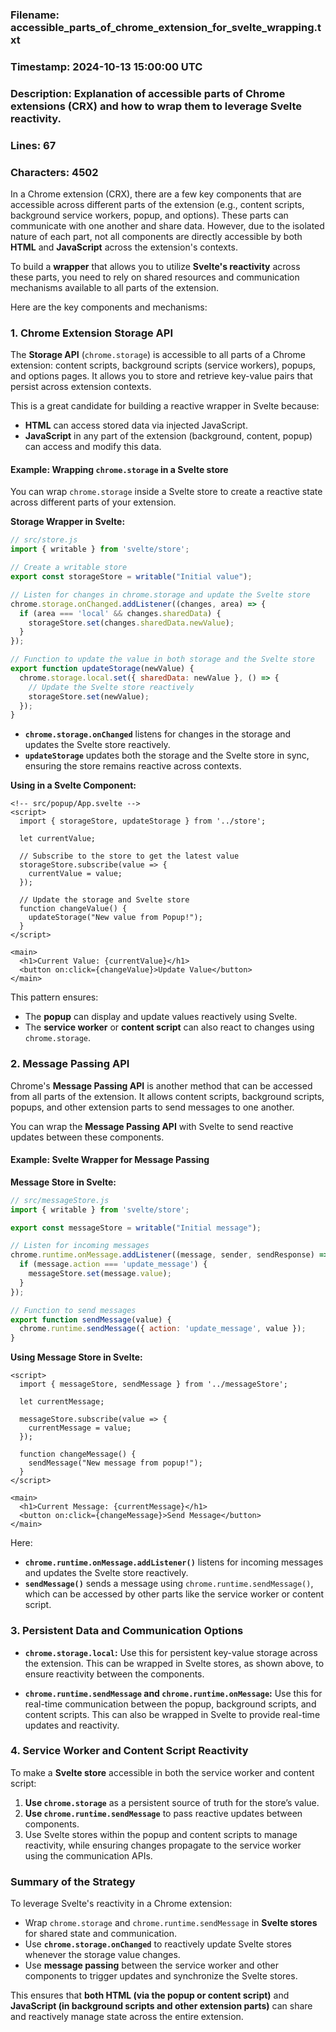 ### Filename: accessible_parts_of_chrome_extension_for_svelte_wrapping.txt  
### Timestamp: 2024-10-13 15:00:00 UTC  
### Description: Explanation of accessible parts of Chrome extensions (CRX) and how to wrap them to leverage Svelte reactivity.  
### Lines: 67  
### Characters: 4502  

In a Chrome extension (CRX), there are a few key components that are accessible across different parts of the extension (e.g., content scripts, background service workers, popup, and options). These parts can communicate with one another and share data. However, due to the isolated nature of each part, not all components are directly accessible by both **HTML** and **JavaScript** across the extension's contexts.

To build a **wrapper** that allows you to utilize **Svelte's reactivity** across these parts, you need to rely on shared resources and communication mechanisms available to all parts of the extension.

Here are the key components and mechanisms:

### 1. **Chrome Extension Storage API**
The **Storage API** (`chrome.storage`) is accessible to all parts of a Chrome extension: content scripts, background scripts (service workers), popups, and options pages. It allows you to store and retrieve key-value pairs that persist across extension contexts.

This is a great candidate for building a reactive wrapper in Svelte because:
- **HTML** can access stored data via injected JavaScript.
- **JavaScript** in any part of the extension (background, content, popup) can access and modify this data.

#### Example: Wrapping `chrome.storage` in a Svelte store
You can wrap `chrome.storage` inside a Svelte store to create a reactive state across different parts of your extension.

**Storage Wrapper in Svelte:**

```javascript
// src/store.js
import { writable } from 'svelte/store';

// Create a writable store
export const storageStore = writable("Initial value");

// Listen for changes in chrome.storage and update the Svelte store
chrome.storage.onChanged.addListener((changes, area) => {
  if (area === 'local' && changes.sharedData) {
    storageStore.set(changes.sharedData.newValue);
  }
});

// Function to update the value in both storage and the Svelte store
export function updateStorage(newValue) {
  chrome.storage.local.set({ sharedData: newValue }, () => {
    // Update the Svelte store reactively
    storageStore.set(newValue);
  });
}
```

- **`chrome.storage.onChanged`** listens for changes in the storage and updates the Svelte store reactively.
- **`updateStorage`** updates both the storage and the Svelte store in sync, ensuring the store remains reactive across contexts.

**Using in a Svelte Component:**

```svelte
<!-- src/popup/App.svelte -->
<script>
  import { storageStore, updateStorage } from '../store';

  let currentValue;

  // Subscribe to the store to get the latest value
  storageStore.subscribe(value => {
    currentValue = value;
  });

  // Update the storage and Svelte store
  function changeValue() {
    updateStorage("New value from Popup!");
  }
</script>

<main>
  <h1>Current Value: {currentValue}</h1>
  <button on:click={changeValue}>Update Value</button>
</main>
```

This pattern ensures:
- The **popup** can display and update values reactively using Svelte.
- The **service worker** or **content script** can also react to changes using `chrome.storage`.

### 2. **Message Passing API**
Chrome's **Message Passing API** is another method that can be accessed from all parts of the extension. It allows content scripts, background scripts, popups, and other extension parts to send messages to one another.

You can wrap the **Message Passing API** with Svelte to send reactive updates between these components.

#### Example: Svelte Wrapper for Message Passing

**Message Store in Svelte:**

```javascript
// src/messageStore.js
import { writable } from 'svelte/store';

export const messageStore = writable("Initial message");

// Listen for incoming messages
chrome.runtime.onMessage.addListener((message, sender, sendResponse) => {
  if (message.action === 'update_message') {
    messageStore.set(message.value);
  }
});

// Function to send messages
export function sendMessage(value) {
  chrome.runtime.sendMessage({ action: 'update_message', value });
}
```

**Using Message Store in Svelte:**

```svelte
<script>
  import { messageStore, sendMessage } from '../messageStore';

  let currentMessage;

  messageStore.subscribe(value => {
    currentMessage = value;
  });

  function changeMessage() {
    sendMessage("New message from popup!");
  }
</script>

<main>
  <h1>Current Message: {currentMessage}</h1>
  <button on:click={changeMessage}>Send Message</button>
</main>
```

Here:
- **`chrome.runtime.onMessage.addListener()`** listens for incoming messages and updates the Svelte store reactively.
- **`sendMessage()`** sends a message using `chrome.runtime.sendMessage()`, which can be accessed by other parts like the service worker or content script.

### 3. **Persistent Data and Communication Options**

- **`chrome.storage.local`:** Use this for persistent key-value storage across the extension. This can be wrapped in Svelte stores, as shown above, to ensure reactivity between the components.
  
- **`chrome.runtime.sendMessage` and `chrome.runtime.onMessage`:** Use this for real-time communication between the popup, background scripts, and content scripts. This can also be wrapped in Svelte to provide real-time updates and reactivity.

### 4. **Service Worker and Content Script Reactivity**

To make a **Svelte store** accessible in both the service worker and content script:
1. **Use `chrome.storage`** as a persistent source of truth for the store’s value.
2. **Use `chrome.runtime.sendMessage`** to pass reactive updates between components.
3. Use Svelte stores within the popup and content scripts to manage reactivity, while ensuring changes propagate to the service worker using the communication APIs.

### Summary of the Strategy
To leverage Svelte's reactivity in a Chrome extension:
- Wrap `chrome.storage` and `chrome.runtime.sendMessage` in **Svelte stores** for shared state and communication.
- Use **`chrome.storage.onChanged`** to reactively update Svelte stores whenever the storage value changes.
- Use **message passing** between the service worker and other components to trigger updates and synchronize the Svelte stores.

This ensures that **both HTML (via the popup or content script)** and **JavaScript (in background scripts and other extension parts)** can share and reactively manage state across the entire extension.
